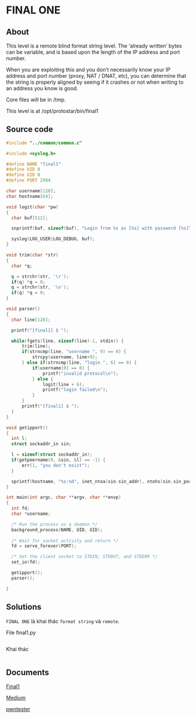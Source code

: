 # FINAL ONE

## About

This level is a remote blind format string level. The ‘already written’ bytes can be variable, and is based upon the length of the IP address and port number.

When you are exploiting this and you don’t necessarily know your IP address and port number (proxy, NAT / DNAT, etc), you can determine that the string is properly aligned by seeing if it crashes or not when writing to an address you know is good.

Core files will be in /tmp.

This level is at /opt/protostar/bin/final1

## Source code

```C
#include "../common/common.c"

#include <syslog.h>

#define NAME "final1"
#define UID 0
#define GID 0
#define PORT 2994

char username[128];
char hostname[64];

void logit(char *pw)
{
  char buf[512];

  snprintf(buf, sizeof(buf), "Login from %s as [%s] with password [%s]\n", hostname, username, pw);

  syslog(LOG_USER|LOG_DEBUG, buf);
}

void trim(char *str)
{
  char *q;

  q = strchr(str, '\r');
  if(q) *q = 0;
  q = strchr(str, '\n');
  if(q) *q = 0;
}

void parser()
{
  char line[128];

  printf("[final1] $ ");

  while(fgets(line, sizeof(line)-1, stdin)) {
      trim(line);
      if(strncmp(line, "username ", 9) == 0) {
          strcpy(username, line+9);
      } else if(strncmp(line, "login ", 6) == 0) {
          if(username[0] == 0) {
              printf("invalid protocol\n");
          } else {
              logit(line + 6);
              printf("login failed\n");
          }
      }
      printf("[final1] $ ");
  }
}

void getipport()
{
  int l;
  struct sockaddr_in sin;

  l = sizeof(struct sockaddr_in);
  if(getpeername(0, &sin, &l) == -1) {
      err(1, "you don't exist");
  }

  sprintf(hostname, "%s:%d", inet_ntoa(sin.sin_addr), ntohs(sin.sin_port));
}

int main(int argc, char **argv, char **envp)
{
  int fd;
  char *username;

  /* Run the process as a daemon */
  background_process(NAME, UID, GID); 
  
  /* Wait for socket activity and return */
  fd = serve_forever(PORT);

  /* Set the client socket to STDIN, STDOUT, and STDERR */
  set_io(fd);

  getipport();
  parser();

}
```

## Solutions

`FINAL ONE` là khai thác `format string` và `remote`.

File final1.py

```

```

Khai thác

```

```

## Documents

[Final1](https://www.youtube.com/watch?v=MBz5C9Wa6KM)

[Medium](https://iphelix.medium.com/exploit-exercises-protostar-final-levels-72875b0c3387)

[pwntester](http://www.pwntester.com/blog/2013/12/26/protostar-final0-3-write-ups/)

